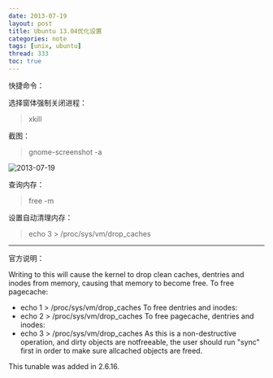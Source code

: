 ```yaml
---
date: 2013-07-19
layout: post
title: Ubuntu 13.04优化设置
categories: note
tags: [unix, ubuntu]
thread: 333
toc: true
---
```


快捷命令：

选择窗体强制关闭进程：

> xkill

截图：

> gnome-screenshot -a

<!-- more -->

![2013-07-19](http://w3log.qiniudn.com/wp-content/uploads/2013/07/2013-07-19.png)

查询内存：

> free -m

设置自动清理内存：

> echo 3 &gt; /proc/sys/vm/drop_caches

---

官方说明：

Writing to this will cause the kernel to drop clean caches, dentries and inodes from memory, causing that memory to become free.
To free pagecache:

- echo 1 > /proc/sys/vm/drop_caches
  To free dentries and inodes:
- echo 2 > /proc/sys/vm/drop_caches
  To free pagecache, dentries and inodes:
- echo 3 > /proc/sys/vm/drop_caches
  As this is a non-destructive operation, and dirty objects are notfreeable, the user should run "sync" first in order to make sure allcached objects are freed.

This tunable was added in 2.6.16.
